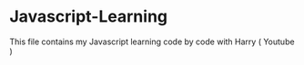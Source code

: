 # Javascript-Learning
This file contains my Javascript learning code by code with Harry ( Youtube )
